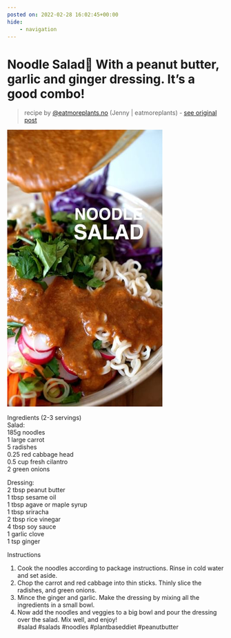 ```yaml
---
posted on: 2022-02-28 16:02:45+00:00
hide:
    - navigation
---
```


# Noodle Salad🥗 With a peanut butter, garlic and ginger dressing. It’s a good combo! 

> recipe by [@eatmoreplants.no](https://www.instagram.com/eatmoreplants.no/) 
(Jenny | eatmoreplants) - [see original post](https://instagram.com/p/CahuD23KX6c)

![](../img/eatmoreplants.no_28-02-2022_1602.png)

  
Ingredients (2-3 servings)  
Salad:  
185g noodles  
1 large carrot  
5 radishes  
0.25 red cabbage head  
0.5 cup fresh cilantro  
2 green onions  
  
Dressing:  
2 tbsp peanut butter  
1 tbsp sesame oil  
1 tbsp agave or maple syrup  
1 tbsp sriracha  
2 tbsp rice vinegar  
4 tbsp soy sauce  
1 garlic clove  
1 tsp ginger  
  
Instructions  
1. Cook the noodles according to package instructions. Rinse in cold water and set aside.  
2. Chop the carrot and red cabbage into thin sticks. Thinly slice the radishes, and green onions.  
3. Mince the ginger and garlic. Make the dressing by mixing all the ingredients in a small bowl.  
4. Now add the noodles and veggies to a big bowl and pour the dressing over the salad. Mix well, and enjoy!   
\#salad \#salads \#noodles \#plantbaseddiet \#peanutbutter   